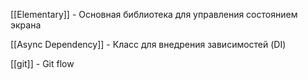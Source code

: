 [[Elementary]] - Основная библиотека для управления состоянием экрана

[[Async Dependency]] - Класс для внедрения зависимостей (DI)

[[git]] - Git flow
